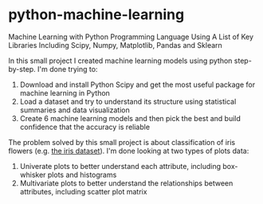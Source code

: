 # python-machine-learning
Machine Learning with Python Programming Language Using A List of Key Libraries Including Scipy, Numpy, Matplotlib, Pandas and Sklearn

In this small project I created machine learning models using python step-by-step. I'm done trying to:

1. Download and install Python Scipy and get the most useful package for machine learning in Python
2. Load a dataset and try to understand its structure using statistical summaries and data visualization
3. Create 6 machine learning models and then pick the best and build confidence that the accuracy is reliable

The problem solved by this small project is about classification of iris flowers (e.g. <a href="https://archive.ics.uci.edu/ml/datasets/Iris" target="_blank">the iris dataset</a>). I'm done looking at two types of plots data:

1. Univerate plots to better understand each attribute, including box-whisker plots and histograms
2. Multivariate plots to better understand the relationships between attributes, including scatter plot matrix
